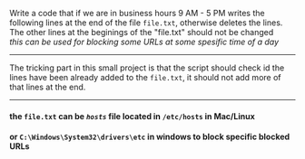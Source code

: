Write a code that if we are in business hours 9 AM - 5 PM
writes the following lines at the end of the file `file.txt`, otherwise 
deletes the lines.
The other lines at the beginings of the "file.txt" should not be changed  
*this can be used for blocking some URLs at some spesific time of a day*

---

The tricking part in this small project is that the script should check id the lines
have been already added to the `file.txt`, it should not add more of that lines at the end.

---

#### the `file.txt` can be *`hosts`* file located in `/etc/hosts` in Mac/Linux
#### or `C:\Windows\System32\drivers\etc` in windows to block specific blocked URLs